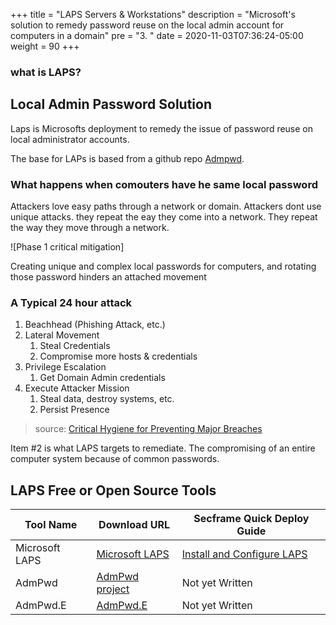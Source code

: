 +++
title = "LAPS Servers & Workstations"
description = "Microsoft's solution to remedy password reuse on the local admin account for computers in a domain"
pre = "3. "
date = 2020-11-03T07:36:24-05:00
weight = 90
+++

### what is LAPS?
## Local Admin Password Solution

Laps is Microsofts deployment to remedy the issue of password reuse on local administrator accounts. 

The base for LAPs is based from a github repo [Admpwd](https://github.com/GreyCorbel/admpwd). 

### What happens when comouters have he same local password

Attackers love easy paths through a network or domain. Attackers dont use unique attacks. they repeat the eay they come into a network. They repeat the way they move through a network. 

![Phase 1 critical mitigation]

Creating unique and complex local passwords for computers, and rotating those password hinders an attached movement

### A Typical 24 hour attack
1. Beachhead (Phishing Attack, etc.)
2. Lateral Movement
   1. Steal Credentials
   1. Compromise more hosts & 
credentials
3. Privilege Escalation
   1. Get Domain Admin credentials
4. Execute Attacker Mission
   1. Steal data, destroy systems, etc.
   1. Persist Presence

> source: [Critical Hygiene for Preventing Major Breaches](https://www.rsaconference.com/usa/us-2017/agenda/critical-hygiene-for-preventing-major-breaches)

Item #2 is what LAPS targets to remediate. The compromising of an entire computer system because of common passwords.

## LAPS Free or Open Source Tools

| Tool Name | Download URL | Secframe Quick Deploy Guide |
| --- | --- | --- |
| Microsoft LAPS | [Microsoft LAPS](https://www.microsoft.com/en-us/download/details.aspx?id=46899) | [Install and Configure LAPS](install_laps/)
|  AdmPwd | [AdmPwd project](https://github.com/GreyCorbel/admpwd) | Not yet Written |
| AdmPwd.E | [AdmPwd.E](https://github.com/GreyCorbel/admpwd-e) | Not yet Written |

